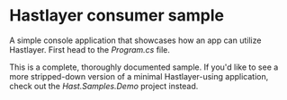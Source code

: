 # Hastlayer consumer sample


A simple console application that showcases how an app can utilize Hastlayer. First head to the *Program.cs* file.

This is a complete, thoroughly documented sample. If you'd like to see a more stripped-down version of a minimal Hastlayer-using application, check out the *Hast.Samples.Demo* project instead.
